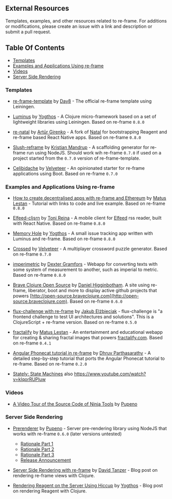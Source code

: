 ## External Resources

Templates, examples, and other resources related to re-frame. For additions or modifications, please create an issue with a link and description or submit a pull request.

<!-- START doctoc generated TOC please keep comment here to allow auto update -->
<!-- DON'T EDIT THIS SECTION, INSTEAD RE-RUN doctoc TO UPDATE -->
## Table Of Contents

- [Templates](#templates)
- [Examples and Applications Using re-frame](#examples-and-applications-using-re-frame)
- [Videos](#videos)
- [Server Side Rendering](#server-side-rendering)

<!-- END doctoc generated TOC please keep comment here to allow auto update -->

### Templates

* [re-frame-template](https://github.com/Day8/re-frame-template) by [Day8] - The official re-frame template using Leiningen. 

* [Luminus](http://www.luminusweb.net) by [Yogthos] - A Clojure micro-framework based on a set of lightweight libraries using Leiningen. Based on re-frame `0.8.0`

* [re-natal](https://github.com/drapanjanas/re-natal) by [Artūr Girenko] - A fork of [Natal](https://github.com/dmotz/natal) for bootstrapping Reagent and re-frame based React Native apps. Based on re-frame `0.8.0`
 
* [Slush-reframe](https://github.com/kristianmandrup/slush-reframe) by [Kristian Mandrup] - A scaffolding generator for re-frame run using NodeJS. Should work wih re-frame `0.7.0` if used on a project started from the `0.7.0` version of re-frame-template.

* [Celibidache](https://github.com/velveteer/celibidache/) by [Velveteer] - An opinionated starter for re-frame applications using Boot. Based on re-frame `0.7.0`


### Examples and Applications Using re-frame

* [How to create decentralised apps with re-frame and Ethereum](https://medium.com/@matus.lestan/how-to-create-decentralised-apps-with-clojurescript-re-frame-and-ethereum-81de24d72ff5#.b9xh9xnis) by [Matus Lestan] - Tutorial with links to code and live example. Based on re-frame `0.8.0`

* [Elfeed-cljsrn](https://github.com/areina/elfeed-cljsrn) by [Toni Reina] - A mobile client for [Elfeed](https://github.com/skeeto/elfeed) rss reader, built with React Native. Based on re-frame `0.8.0`

* [Memory Hole](https://github.com/yogthos/memory-hole) by [Yogthos] - A small issue tracking app written with Luminus and re-frame. Based on re-frame `0.8.0`

* [Crossed](https://github.com/velveteer/crossed/) by [Velveteer] - A multiplayer crossword puzzle generator. Based on re-frame `0.7.0`

* [imperimetric](https://github.com/Dexterminator/imperimetric) by [Dexter Gramfors] - Webapp for converting texts with some system of measurement to another, such as imperial to metric. Based on re-frame `0.8.0`

* [Brave Clojure Open Source](https://github.com/braveclojure/open-source) by [Daniel Higginbotham]. A site using re-frame, liberator, boot and more to display active github projects that powers [http://open-source.braveclojure.com](http://open-source.braveclojure.com). Based on re-frame `0.6.0`

* [flux-challenge with re-frame](https://github.com/staltz/flux-challenge/tree/master/submissions/jelz) by [Jakub Elżbieciak] -  flux-challenge is "a frontend challenge to test UI architectures and solutions". This is a ClojureScript + re-frame version. Based on re-frame `0.5.0`

* [fractalify](https://github.com/madvas/fractalify/) by [Matus Lestan] - 
  An entertainment and educational webapp for creating & sharing fractal images that powers [fractalify.com](http://fractalify.com). Based on re-frame `0.4.1`

* [Angular Phonecat tutorial in re-frame](http://dhruvp.github.io/2015/03/07/re-frame/) by [Dhruv Parthasarathy] - A detailed step-by-step tutorial that ports the Angular Phonecat tutorial to re-frame. Based on re-frame `0.2.0`

* [Stately: State Machines](https://github.com/nodename/stately) also https://www.youtube.com/watch?v=klqorRUPluw

### Videos

*  [A Video Tour of the Source Code of Ninja Tools](https://carouselapps.com/2015/12/02/tour-of-the-source-code-of-ninja-tools/) by [Pupeno]


### Server Side Rendering

* [Prerenderer](https://github.com/pupeno/prerenderer) by [Pupeno] - Server pre-rendering library using NodeJS that works with re-frame `0.6.0` (later versions untested)
	*  [Rationale Part 1](https://carouselapps.com/2015/09/14/isomorphic-clojurescriptjavascript-for-pre-rendering-single-page-applications-part-2/)
	*  [Rationale Part 2](https://carouselapps.com/2015/09/14/isomorphic-clojurescriptjavascript-for-pre-rendering-single-page-applications-part-2/)
	*  [Rationale Part 3](https://pupeno.com/2015/10/02/isomorphic-javascript-with-clojurescript-for-pre-rendering-single-page-applications-part-3/)
	*  [Release Announcement](https://pupeno.com/2015/12/13/prerenderer-0-2-0-released/)

* [Server Side Rendering with re-frame](http://davidtanzer.net/server_side_rendering_with_re_frame) by [David Tanzer] - Blog post on rendering re-frame views with Clojure.

* [Rendering Reagent on the Server Using Hiccup](http://yogthos.net/posts/2015-11-24-Serverside-Reagent.html) by [Yogthos] - Blog post on rendering Reagent with Clojure.

[Artūr Girenko]:https://github.com/drapanjanas
[Day8]:https://github.com/Day8
[Daniel Higginbotham]:http://www.braveclojure.com
[Dexter Gramfors]:https://github.com/Dexterminator
[Dhruv Parthasarathy]:http://dhruvp.github.io
[David Tanzer]:http://www.davidtanzer.net
[Jakub Elżbieciak]:https://elzbieciak.pl
[Kristian Mandrup]:https://github.com/kristianmandrup
[Matus Lestan]:https://github.com/madvas
[Pupeno]:https://pupeno.com
[Toni Reina]: https://github.com/areina
[Velveteer]: https://github.com/velveteer
[Yogthos]:http://yogthos.net/index.html


	
